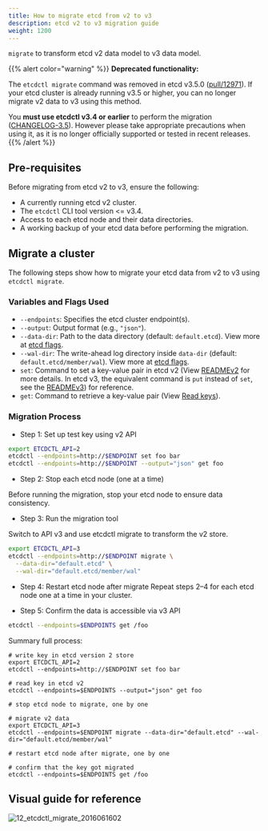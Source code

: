 ```yaml
---
title: How to migrate etcd from v2 to v3
description: etcd v2 to v3 migration guide
weight: 1200
---
```


`migrate` to transform etcd v2 data model to v3 data model.

{{% alert color="warning" %}}
<i class="fas fa-exclamation-triangle mr-1"></i>  **Deprecated functionality:**

The `etcdctl migrate` command was removed in etcd v3.5.0 ([pull/12971](https://github.com/etcd-io/etcd/pull/12971)). If your etcd cluster is already running v3.5 or higher, you can no longer migrate v2 data to v3 using this method.  

You **must use etcdctl v3.4 or earlier** to perform the migration ([CHANGELOG-3.5](https://github.com/etcd-io/etcd/blob/main/CHANGELOG/CHANGELOG-3.5.md#etcdctl-v3-3)). However please take appropriate precautions when using it, as it is no longer officially supported or tested in recent releases.  
{{% /alert %}}

## Pre-requisites

Before migrating from etcd v2 to v3, ensure the following:

- A currently running etcd v2 cluster.
- The `etcdctl` CLI tool version <= v3.4.
- Access to each etcd node and their data directories.
- A working backup of your etcd data before performing the migration.

## Migrate a cluster

The following steps show how to migrate your etcd data from v2 to v3 using `etcdctl migrate`.

### Variables and Flags Used

- `--endpoints`: Specifies the etcd cluster endpoint(s).
- `--output`: Output format (e.g., `"json"`).
- `--data-dir`: Path to the data directory (default: `default.etcd`). View more at [etcd flags](https://etcd.io/docs/v3.6/op-guide/configuration/#member).
- `--wal-dir`: The write-ahead log directory inside `data-dir` (default: `default.etcd/member/wal`). View more at [etcd flags](https://etcd.io/docs/v3.6/op-guide/configuration/#member).
- `set`: Command to set a key-value pair in etcd v2 (View [READMEv2](https://github.com/etcd-io/etcd/blob/main/etcdctl/READMEv2.md#setting-key-values) for more details. In etcd v3, the equivalent command is `put` instead of `set`, see the [READMEv3](https://github.com/etcd-io/etcd/tree/main/etcdctl#key-value-commands)) for reference.
- `get`: Command to retrieve a key-value pair (View [Read keys](https://etcd.io/docs/v3.6/dev-guide/interacting_v3/#read-keys)).

### Migration Process

- Step 1: Set up test key using v2 API

```sh
export ETCDCTL_API=2
etcdctl --endpoints=http://$ENDPOINT set foo bar
etcdctl --endpoints=http://$ENDPOINT --output="json" get foo
```

- Step 2: Stop each etcd node (one at a time)

Before running the migration, stop your etcd node to ensure data consistency.

- Step 3: Run the migration tool

Switch to API v3 and use etcdctl migrate to transform the v2 store.

```sh
export ETCDCTL_API=3
etcdctl --endpoints=http://$ENDPOINT migrate \
  --data-dir="default.etcd" \
  --wal-dir="default.etcd/member/wal"
```

- Step 4: Restart etcd node after migrate
Repeat steps 2–4 for each etcd node one at a time in your cluster.

- Step 5: Confirm the data is accessible via v3 API

```sh
etcdctl --endpoints=$ENDPOINTS get /foo
```

Summary full process:

```shell
# write key in etcd version 2 store
export ETCDCTL_API=2
etcdctl --endpoints=http://$ENDPOINT set foo bar

# read key in etcd v2
etcdctl --endpoints=$ENDPOINTS --output="json" get foo

# stop etcd node to migrate, one by one

# migrate v2 data
export ETCDCTL_API=3
etcdctl --endpoints=$ENDPOINT migrate --data-dir="default.etcd" --wal-dir="default.etcd/member/wal"

# restart etcd node after migrate, one by one

# confirm that the key got migrated
etcdctl --endpoints=$ENDPOINTS get /foo
```

## Visual guide for reference

![12_etcdctl_migrate_2016061602](https://storage.googleapis.com/etcd/demo/12_etcdctl_migrate_2016061602.gif)
